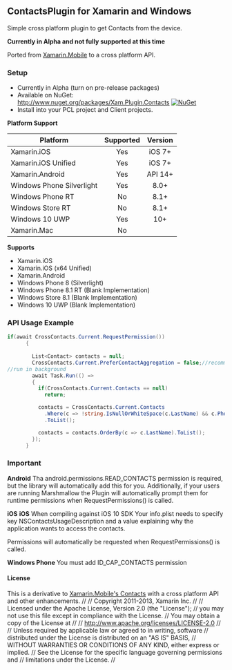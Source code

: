## ContactsPlugin for Xamarin and Windows

Simple cross platform plugin to get Contacts from the device.

**Currently in Alpha and not fully supported at this time**

Ported from [Xamarin.Mobile](http://www.github.com/xamarin/xamarin.mobile) to a cross platform API.

### Setup
* Currently in Alpha (turn on pre-release packages)
* Available on NuGet: http://www.nuget.org/packages/Xam.Plugin.Contacts [![NuGet](https://img.shields.io/nuget/v/Xam.Plugin.Contacts.svg?label=NuGet)](https://www.nuget.org/packages/Xam.Plugin.Contacts/)
* Install into your PCL project and Client projects.

**Platform Support**

|Platform|Supported|Version|
| ------------------- | :-----------: | :------------------: |
|Xamarin.iOS|Yes|iOS 7+|
|Xamarin.iOS Unified|Yes|iOS 7+|
|Xamarin.Android|Yes|API 14+|
|Windows Phone Silverlight|Yes|8.0+|
|Windows Phone RT|No|8.1+|
|Windows Store RT|No|8.1+|
|Windows 10 UWP|Yes|10+|
|Xamarin.Mac|No||

**Supports**
* Xamarin.iOS
* Xamarin.iOS (x64 Unified)
* Xamarin.Android
* Windows Phone 8 (Silverlight)
* Windows Phone 8.1 RT (Blank Implementation)
* Windows Store 8.1 (Blank Implementation)
* Windows 10 UWP (Blank Implementation)

### API Usage Example
```csharp
if(await CrossContacts.Current.RequestPermission())
      {
     
        List<Contact> contacts = null;
        CrossContacts.Current.PreferContactAggregation = false;//recommended
//run in background
        await Task.Run(() =>
        {
          if(CrossContacts.Current.Contacts == null)
            return;

          contacts = CrossContacts.Current.Contacts
            .Where(c => !string.IsNullOrWhiteSpace(c.LastName) && c.Phones.Count > 0)         
            .ToList();

          contacts = contacts.OrderBy(c => c.LastName).ToList();
        });
      }
```



### Important

**Android**
Tha android.permissions.READ_CONTACTS permission is required, but the library will automatically add this for you. Additionally, if your users are running Marshmallow the Plugin will automatically prompt them for runtime permissions when RequestPermissions() is called.

**iOS**
**iOS**
When compiling against iOS 10 SDK Your info.plist needs to specify key NSContactsUsageDescription and a value explaining why the application wants to access the contacts.

Permissions will automatically be requested when RequestPermissions() is called.

**Windows Phone**
You must add ID_CAP_CONTACTS permission


#### License
This is a derivative to [Xamarin.Mobile's Contacts](http://github.com/xamarin/xamarin.mobile) with a cross platform API and other enhancements.
﻿//
//  Copyright 2011-2013, Xamarin Inc.
//
//    Licensed under the Apache License, Version 2.0 (the "License");
//    you may not use this file except in compliance with the License.
//    You may obtain a copy of the License at
//
//        http://www.apache.org/licenses/LICENSE-2.0
//
//    Unless required by applicable law or agreed to in writing, software
//    distributed under the License is distributed on an "AS IS" BASIS,
//    WITHOUT WARRANTIES OR CONDITIONS OF ANY KIND, either express or implied.
//    See the License for the specific language governing permissions and
//    limitations under the License.
//
